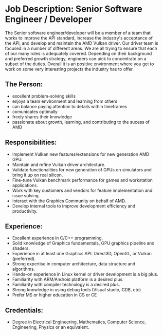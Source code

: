 # Job Description: Senior Software Engineer / Developer
The Senior software engineer/developer will be a member of a team that works to improve the API standard, increase the industry's acceptance of the API, and develop and maintain the AMD Vulkan driver. Our driver team is focused in a number of different areas. We are all trying to ensure that each of our many roles is adequately covered. Depending on their background and preferred growth strategy, engineers can pick to concentrate on a subset of the duties. Overall it is an positive environment where you get to work on some very interesting projects the industry has to offer.

## The Person:
- excellent problem-solving skills
- enjoys a team environment and learning from others
- can balance paying attention to details within timeframes 
- comunicates optimally
- freely shares their knowledge
- passionate about growth, learning, and contributing to the sucess of AMD

## Responsibilities:
- Implement Vulkan new features/extensions for new generation AMD GPU.
- Maintain and refine Vulkan driver architecture.
- Validate functionalities for new generation of GPUs on simulators and bring it up on real silicon.
- Fine-tune Vulkan benchmark performance for games and workstation applications.
- Work with key customers and vendors for feature implementation and issue solving.
- Interact with the Graphics Community on behalf of AMD.
- Develop internal tools to improve development efficiency and productivity.

## Experience:
- Excellent experience in C/C++ programming.
- Solid knowledge of Graphics fundamentals, GPU graphics pipeline and shaders.
- Experience in at least one Graphics API: Direct3D, OpenGL, or Vulkan (preferred).
- Strong expertise in computer architecture, data structure and algorithms.
- Hands-on experience in Linux kernel or driver development is a big plus.
- Familiarity with ARM/Android platform is a desired plus.
- Familiarity with compiler technology is a desired plus.
- Strong knowledge in using debug tools (Visual studio, GDB, etc)
- Prefer MS or higher education in CS or CE

## Credentials:
- Degree in Electrical Engineering, Mathematics, Computer Science, Engineering, Physics or an equivalent.
